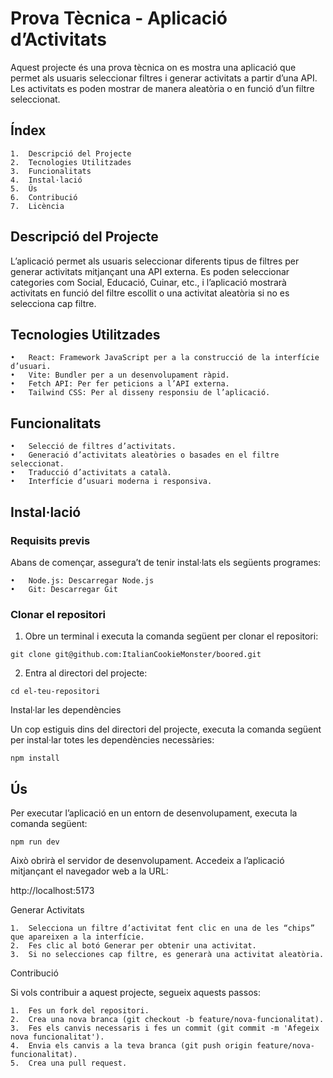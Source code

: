 # Prova Tècnica - Aplicació d’Activitats

Aquest projecte és una prova tècnica on es mostra una aplicació que permet als usuaris seleccionar filtres i generar activitats a partir d’una API. Les activitats es poden mostrar de manera aleatòria o en funció d’un filtre seleccionat.

## Índex

	1.	Descripció del Projecte
	2.	Tecnologies Utilitzades
	3.	Funcionalitats
	4.	Instal·lació
	5.	Ús
	6.	Contribució
	7.	Licència

## Descripció del Projecte

L’aplicació permet als usuaris seleccionar diferents tipus de filtres per generar activitats mitjançant una API externa. Es poden seleccionar categories com Social, Educació, Cuinar, etc., i l’aplicació mostrarà activitats en funció del filtre escollit o una activitat aleatòria si no es selecciona cap filtre.

## Tecnologies Utilitzades

	•	React: Framework JavaScript per a la construcció de la interfície d’usuari.
	•	Vite: Bundler per a un desenvolupament ràpid.
	•	Fetch API: Per fer peticions a l’API externa.
	•	Tailwind CSS: Per al disseny responsiu de l’aplicació.

## Funcionalitats

	•	Selecció de filtres d’activitats.
	•	Generació d’activitats aleatòries o basades en el filtre seleccionat.
	•	Traducció d’activitats a català.
	•	Interfície d’usuari moderna i responsiva.

## Instal·lació

### Requisits previs

Abans de començar, assegura’t de tenir instal·lats els següents programes:

	•	Node.js: Descarregar Node.js
	•	Git: Descarregar Git

### Clonar el repositori

  1.	Obre un terminal i executa la comanda següent per clonar el repositori:

``git clone git@github.com:ItalianCookieMonster/boored.git``

  2.	Entra al directori del projecte:

`` cd el-teu-repositori ``



Instal·lar les dependències

Un cop estiguis dins del directori del projecte, executa la comanda següent per instal·lar totes les dependències necessàries:

``npm install``

## Ús

Per executar l’aplicació en un entorn de desenvolupament, executa la comanda següent:

``npm run dev``

Això obrirà el servidor de desenvolupament. Accedeix a l’aplicació mitjançant el navegador web a la URL:

http://localhost:5173

Generar Activitats

	1.	Selecciona un filtre d’activitat fent clic en una de les “chips” que apareixen a la interfície.
	2.	Fes clic al botó Generar per obtenir una activitat.
	3.	Si no selecciones cap filtre, es generarà una activitat aleatòria.

Contribució

Si vols contribuir a aquest projecte, segueix aquests passos:

	1.	Fes un fork del repositori.
	2.	Crea una nova branca (git checkout -b feature/nova-funcionalitat).
	3.	Fes els canvis necessaris i fes un commit (git commit -m 'Afegeix nova funcionalitat').
	4.	Envia els canvis a la teva branca (git push origin feature/nova-funcionalitat).
	5.	Crea una pull request.




